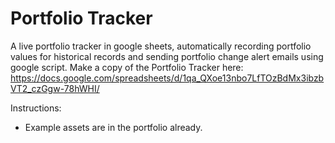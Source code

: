 # Portfolio Tracker
A live portfolio tracker in google sheets, automatically recording portfolio values for historical records and sending portfolio change alert emails using google script.
Make a copy of the Portfolio Tracker here: https://docs.google.com/spreadsheets/d/1qa_QXoe13nbo7LfTOzBdMx3ibzbVT2_czGgw-78hWHI/

Instructions:
- Example assets are in the portfolio already.
